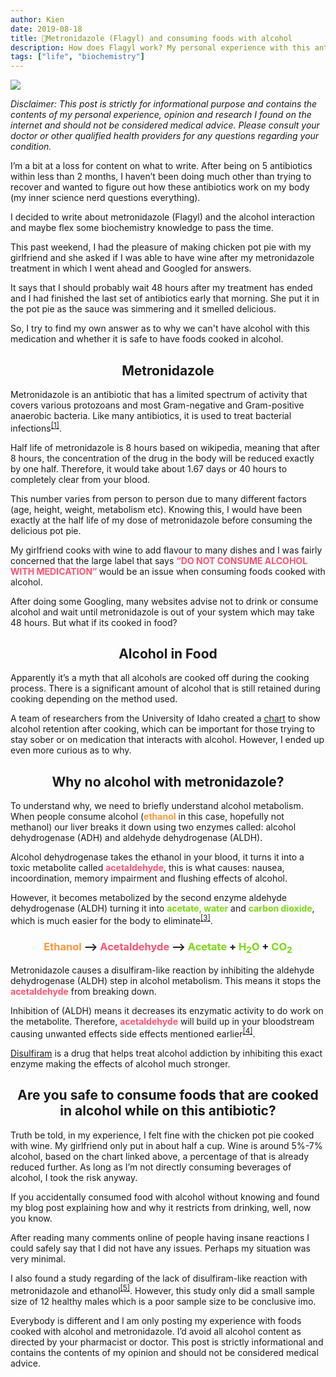 ```yaml
---
author: Kien
date: 2019-08-18
title: 💊Metronidazole (Flagyl) and consuming foods with alcohol
description: How does Flagyl work? My personal experience with this antibiotic.
tags: ["life", "biochemistry"]
---
```


![](https://images.unsplash.com/photo-1479796099910-b137a80acde4?ixlib=rb-1.2.1&ixid=eyJhcHBfaWQiOjF9&auto=format&fit=crop&w=704&q=80)

_Disclaimer: This post is strictly for informational purpose and contains the contents of my personal experience, opinion and research I found on the internet and should not be considered medical advice. Please consult your doctor or other qualified health providers for any questions regarding your condition._

I’m a bit at a loss for content on what to write. After being on 5 antibiotics within less than 2 months, I haven’t been doing much other than trying to recover and wanted to figure out how these antibiotics work on my body (my inner science nerd questions everything).

I decided to write about metronidazole (Flagyl) and the alcohol interaction and maybe flex some biochemistry knowledge to pass the time. 

This past weekend, I had the pleasure of making chicken pot pie with my girlfriend and she asked if I was able to have wine after my metronidazole treatment in which I went ahead and Googled for answers. 

It says that I should probably wait 48 hours after my treatment has ended and I had finished the last set of antibiotics early that morning. She put it in the pot pie as the sauce was simmering and it smelled delicious.

So, I try to find my own answer as to why we can't have alcohol with this medication and whether it is safe to have foods cooked in alcohol.

## <center> Metronidazole </center>

Metronidazole is an antibiotic that has a limited spectrum of activity that covers various protozoans and most Gram-negative and Gram-positive anaerobic bacteria. Like many antibiotics, it is used to treat bacterial infections<sup><a href="https://www.ncbi.nlm.nih.gov/pubmed/9360057" target="_blank">[1]</a></sup>.

Half life of metronidazole is 8 hours based on wikipedia, meaning that after 8 hours, the concentration of the drug in the body will be reduced exactly by one half. Therefore, it would take about 1.67 days or 40 hours to completely clear from your blood. 

This number varies from person to person due to many different factors (age, height, weight, metabolism etc). Knowing this, I would have been exactly at the half life of my dose of metronidazole before consuming the delicious pot pie.

My girlfriend cooks with wine to add flavour to many dishes and I was fairly concerned that the large label that says <b style="color: #FF5370">“DO NOT CONSUME ALCOHOL WITH MEDICATION” </b>would be an issue when consuming foods cooked with alcohol.

After doing some Googling, many websites advise not to drink or consume alcohol and wait until metronidazole is out of your system which may take 48 hours. But what if its cooked in food?

## <center>Alcohol in Food </center>

Apparently it’s a myth that all alcohols are cooked off during the cooking process. There is a 
significant amount of alcohol that is still retained during cooking depending on the method used. 

A team of researchers from the University of Idaho created a <a href="https://en.wikipedia.org/wiki/Cooking_with_alcohol" target="_blank">chart</a> to show alcohol retention after cooking, which can be important for those trying to stay sober or on medication that interacts with alcohol. However, I ended up even more curious as to why.

## <center>Why no alcohol with metronidazole? </center>

To understand why, we need to briefly understand alcohol metabolism. When people consume alcohol (<strong style="color: #ff963b">ethanol</strong> in this case, hopefully not methanol) our liver breaks it down using two enzymes called: alcohol dehydrogenase (ADH) and aldehyde dehydrogenase (ALDH).

Alcohol dehydrogenase takes the ethanol in your blood, it turns it into a toxic metabolite called <strong style="color: #FF5370">acetaldehyde</strong>, this is what causes: nausea, incoordination, memory impairment and flushing effects of alcohol. 

However, it becomes metabolized by the second enzyme aldehyde dehydrogenase (ALDH) turning it into <strong style="color: #79d70f">acetate, water</strong> and <strong style="color: #79d70f">carbon dioxide</strong>, which is much easier for the body to eliminate<sup><a href="https://pubs.niaaa.nih.gov/publications/aa72/aa72.htm" target="_blank">[3]</a></sup>.

### <center><b style="color: #ff963b">Ethanol</b> --> <b style="color: #FF5370">Acetaldehyde</b> --> <b style="color: #79d70f">Acetate</b> + <b style="color: #79d70f">H<sub>2</sub>O</b> + <b style="color: #79d70f">CO<sub>2</sub></b></center>

Metronidazole causes a disulfiram-like reaction by inhibiting the aldehyde dehydrogenase (ALDH) step in alcohol metabolism. This means it stops the <strong style="color: #FF5370">acetaldehyde</strong> from breaking down.

Inhibition of (ALDH) means it decreases its enzymatic activity to do work on the metabolite. Therefore, <b style="color: #FF5370">acetaldehyde</b> will build up in your bloodstream causing unwanted effects side effects mentioned earlier<sup><a href="https://www.ncbi.nlm.nih.gov/pubmed/8947362" target="_blank">[4]</a></sup>.

<p><a href="https://en.wikipedia.org/wiki/Disulfiram" target="_blank">Disulfiram</a> is a drug that helps treat alcohol addiction by inhibiting this exact enzyme making the effects of alcohol much stronger.</p>

## <center>Are you safe to consume foods that are cooked in alcohol while on this antibiotic? </center>

Truth be told, in my experience, I felt fine with the chicken pot pie cooked with wine. My girlfriend only put in about half a cup. Wine is around 5%-7% alcohol, based on the chart linked above, a percentage of that is already reduced further. As long as I’m not directly consuming beverages of alcohol, I took the risk anyway.

If you accidentally consumed food with alcohol without knowing and found my blog post explaining how and why it restricts from drinking, well, now you know. 

After reading many comments online of people having insane reactions I could safely say that I did not have any issues. Perhaps my situation was very minimal.

I also found a study regarding of the lack of disulfiram-like reaction with metronidazole and ethanol<sup><a href="https://www.ncbi.nlm.nih.gov/pubmed/12022894" target="_blank">[5]</a></sup>. However, this study only did a small sample size of 12 healthy males which is a poor sample size to be conclusive imo.


Everybody is different and I am only posting my experience with foods cooked with alcohol and metronidazole. I’d avoid all alcohol content as directed by your pharmacist or doctor. This post is strictly informational and contains the contents of my opinion and should not be considered medical advice.
